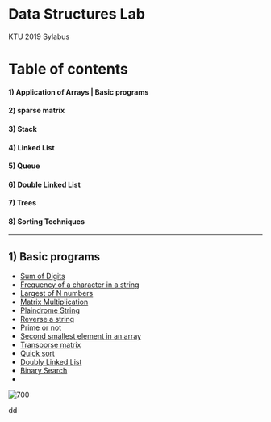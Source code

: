# Data Structures Lab
KTU 2019 Sylabus


# Table of contents

#### 1) Application of Arrays | Basic programs
#### 2) sparse matrix 
#### 3) Stack
#### 4) Linked List
#### 5) Queue
#### 6) Double Linked List
#### 7) Trees  
#### 8) Sorting Techniques  

<hr/>

## 1) Basic programs
* [Sum of Digits](/Lab_Cycle/Cycle_1/Sumofdigits.java)
* [Frequency of a character in a string](/Lab_Cycle/Cycle_1/LargestOfN.java)
* [Largest of N numbers](/Lab_Cycle/Cycle_2/Freq.java)
* [Matrix Multiplication](/ab_Cycle/Cycle_2/MatMultiply.java)
* [Plaindrome String](/Lab_Cycle/Cycle_2/Palindrome.java)
* [Reverse a string](/Lab_Cycle/Cycle_3/Reverse.java)
* [Prime or not](/Lab_Cycle/Cycle_3/Primeornot.java)
* [Second smallest element in an array](/Lab_Cycle/Cycle_3/SecSmallest.java)
* [Transporse matrix](Lab_Cycle/Cycle_3/Transporse.java)
* [Quick sort](Lab_Cycle/Cycle_6/Quicksort.java)
* [Doubly Linked List](Lab_Cycle/Cycle_6/Dll.java)
* [Binary Search](Lab_Cycle/Cycle_6/Binarysearch.java)
* </br>
![700](https://user-images.githubusercontent.com/75473780/154865163-ebbf79ca-aa2b-44af-8827-58ac1d831e43.jpg)

dd